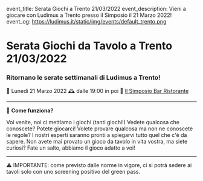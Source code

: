 event_title: Serata Giochi a Trento 21/03/2022
event_description: Vieni a giocare con Ludimus a Trento presso il Simposio il 21 Marzo 2022!
event_og: https://ludimus.it/static/img/events/default_trento.png

# Serata Giochi da Tavolo a Trento 21/03/2022

### Ritornano le serate settimanali di Ludimus a Trento!

📅 Lunedì 21 Marzo 2022
🕰 dalle 19:00 in poi
📍 [Il Simposio Bar Ristorante](https://g.page/ilsimposiotrento?share)

---

🎲 **Come funziona?**

Voi venite, noi ci mettiamo i giochi (tanti giochi!)
Vedete qualcosa che conoscete? Potete giocarci!
Volete provare qualcosa ma non ne conoscete le regole? I nostri esperti saranno pronti a spiegarvi tutto quel che c'è da sapere.
Non avete mai provato un gioco da tavolo in vita vostra, ma siete curiosi? Fate un salto, abbiamo il gioco adatto a voi!

---
⚠️ IMPORTANTE: come previsto dalle norme in vigore, ci si potrà sedere ai tavoli solo con uno screening positivo del green pass.
